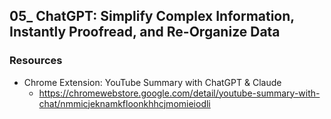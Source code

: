 ## 05_ ChatGPT: Simplify Complex Information, Instantly Proofread, and Re-Organize Data

### Resources
- Chrome Extension: YouTube Summary with ChatGPT & Claude
  - https://chromewebstore.google.com/detail/youtube-summary-with-chat/nmmicjeknamkfloonkhhcjmomieiodli